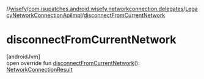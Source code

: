//[wisefy](../../../index.md)/[com.isupatches.android.wisefy.networkconnection.delegates](../index.md)/[LegacyNetworkConnectionApiImpl](index.md)/[disconnectFromCurrentNetwork](disconnect-from-current-network.md)

# disconnectFromCurrentNetwork

[androidJvm]\
open override fun [disconnectFromCurrentNetwork](disconnect-from-current-network.md)(): [NetworkConnectionResult](../../com.isupatches.android.wisefy.networkconnection.entities/-network-connection-result/index.md)
